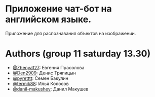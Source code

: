 # Приложение чат-бот на английском языке.
Приложение для распознавания объектов на изображении.

# Authors (group 11 saturday 13.30)
* [@Zhenya127](https://github.com/Zhenya127): Евгения Прасолова
* [@Den2909](https://github.com/Den2909): Денис Тряпицын
* [@pyretttt](https://github.com/pyretttt): Семен Бакулин
* [@termik88](https://github.com/termik88): Илья Колосов
* [@danil-makushev](https://github.com/danil-makushev): Данил Макушев